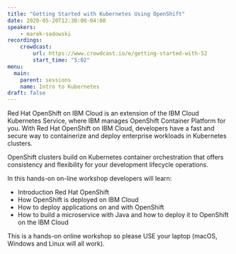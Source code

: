 ```yaml
---
title: "Getting Started with Kubernetes Using OpenShift"
date: 2020-05-20T12:30:00-04:00
speakers:
    - marek-sadowski
recordings:
    crowdcast:
        url: https://www.crowdcast.io/e/getting-started-with-52
        start_time: "5:02"
menu:
  main:
    parent: sessions
    name: Intro to Kubernetes
draft: false
---
```


Red Hat OpenShift on IBM Cloud is an extension of the IBM Cloud Kubernetes Service, where IBM manages OpenShift Container Platform for you. With Red Hat OpenShift on IBM Cloud, developers have a fast and secure way to containerize and deploy enterprise workloads in Kubernetes clusters.

OpenShift clusters build on Kubernetes container orchestration that offers consistency and flexibility for your development lifecycle operations.
 
In this hands-on on-line workshop developers will learn:

* Introduction Red Hat OpenShift
* How OpenShift is deployed on IBM Cloud
* How to deploy applications on and with OpenShift
* How to build a microservice with Java and how to deploy it to OpenShift on the IBM Cloud

This is a hands-on online workshop so please USE your laptop (macOS, Windows and Linux will all work).